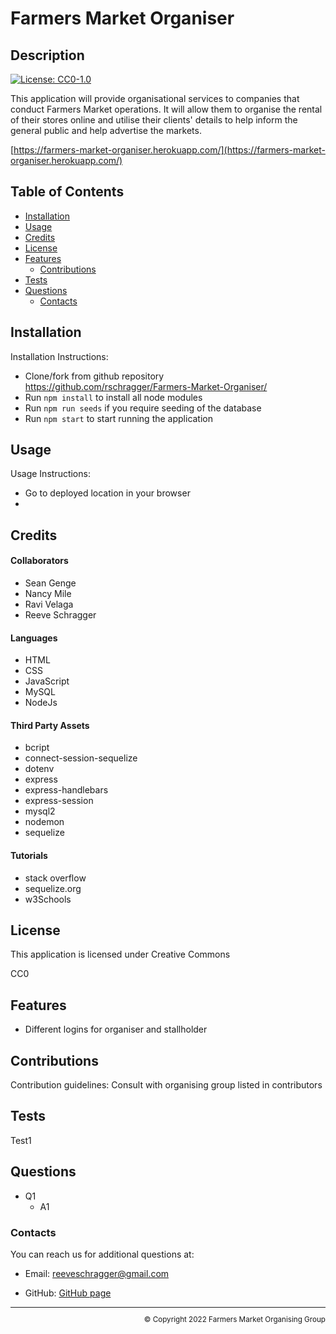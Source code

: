 # Farmers Market Organiser

  ## Description
  
  [![License: CC0-1.0](https://img.shields.io/badge/License-CC0_1.0-lightgrey.svg)](http://creativecommons.org/publicdomain/zero/1.0/)
  
  This application will provide organisational services to companies that conduct Farmers Market operations. It will allow them to organise the rental of their stores online and utilise their clients' details to help inform the general public and help advertise the markets.

[https://farmers-market-organiser.herokuapp.com/](https://farmers-market-organiser.herokuapp.com/) 
 
  ## Table of Contents
  
  - [Installation](#installation)
  - [Usage](#usage)
  - [Credits](#credits)
  - [License](#license)
  - [Features](#features)
      - [Contributions](#contributions)
  - [Tests](#tests)
  - [Questions](#questions)
      - [Contacts](#contacts)
  
  ## Installation
   
  Installation Instructions:
- Clone/fork from github repository https://github.com/rschragger/Farmers-Market-Organiser/
- Run `npm install` to install all node modules
-  Run `npm run seeds` if you require seeding of the database
-  Run `npm start` to start running the application
</p>
  
  ## Usage
   
  Usage Instructions:
- Go to deployed location in your browser
- 
</p>
  
  ## Credits
   
 #### Collaborators
- Sean Genge
- Nancy Mile
-  Ravi Velaga
-  Reeve Schragger
</p>

####   Languages
- HTML
- CSS
- JavaScript
- MySQL
- NodeJs
</p>
  
####   Third Party Assets
- bcript
- connect-session-sequelize
- dotenv
- express
- express-handlebars
- express-session
- mysql2
- nodemon
- sequelize
</p>
  
####   Tutorials
- stack overflow
- sequelize.org
- w3Schools 
</p>
  
  ## License
   
  This application is licensed under Creative Commons

  CC0
  
  ## Features
  - Different logins for organiser and stallholder
  
  ## Contributions
   
  Contribution guidelines: Consult with organising group listed in contributors
  
  ## Tests
  
   Test1
  
  ## Questions
   
- Q1
   - A1
</p>
  
  ### Contacts
   
  You can reach us for additional questions at:
  - Email: [reeveschragger@gmail.com](mailto:reeveschragger@gmail.com)

  - GitHub: [GitHub page](https://github.com/rschragger/Farmers-Market-Organiser/)

  
  <div class="footer" style="text-align:right; font-size:smaller"><hr>
  &copy; Copyright 2022 Farmers Market Organising Group
</div>  